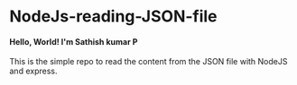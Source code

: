 # NodeJs-reading-JSON-file

#### Hello, World! I'm Sathish kumar P
This is the simple repo to read the content from the JSON file with NodeJS and express.  
